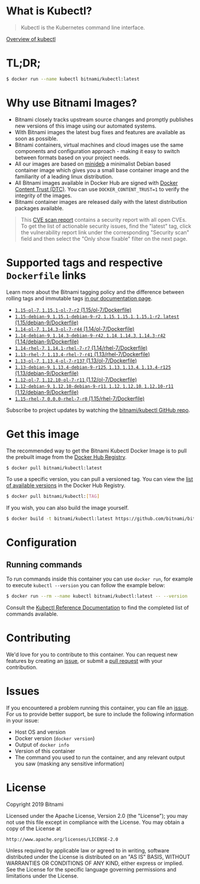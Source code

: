 
# What is Kubectl?

> Kubectl is the Kubernetes command line interface.

[Overview of kubectl](https://kubernetes.io/docs/reference/kubectl/overview/)

# TL;DR;

```bash
$ docker run --name kubectl bitnami/kubectl:latest
```

# Why use Bitnami Images?

* Bitnami closely tracks upstream source changes and promptly publishes new versions of this image using our automated systems.
* With Bitnami images the latest bug fixes and features are available as soon as possible.
* Bitnami containers, virtual machines and cloud images use the same components and configuration approach - making it easy to switch between formats based on your project needs.
* All our images are based on [minideb](https://github.com/bitnami/minideb) a minimalist Debian based container image which gives you a small base container image and the familiarity of a leading linux distribution.
* All Bitnami images available in Docker Hub are signed with [Docker Content Trust (DTC)](https://docs.docker.com/engine/security/trust/content_trust/). You can use `DOCKER_CONTENT_TRUST=1` to verify the integrity of the images.
* Bitnami container images are released daily with the latest distribution packages available.


> This [CVE scan report](https://quay.io/repository/bitnami/kubectl?tab=tags) contains a security report with all open CVEs. To get the list of actionable security issues, find the "latest" tag, click the vulnerability report link under the corresponding "Security scan" field and then select the "Only show fixable" filter on the next page.

# Supported tags and respective `Dockerfile` links

Learn more about the Bitnami tagging policy and the difference between rolling tags and immutable tags [in our documentation page](https://docs.bitnami.com/containers/how-to/understand-rolling-tags-containers/).


* [`1.15-ol-7`, `1.15.1-ol-7-r2` (1.15/ol-7/Dockerfile)](https://github.com/bitnami/bitnami-docker-kubectl/blob/1.15.1-ol-7-r2/1.15/ol-7/Dockerfile)
* [`1.15-debian-9`, `1.15.1-debian-9-r2`, `1.15`, `1.15.1`, `1.15.1-r2`, `latest` (1.15/debian-9/Dockerfile)](https://github.com/bitnami/bitnami-docker-kubectl/blob/1.15.1-debian-9-r2/1.15/debian-9/Dockerfile)
* [`1.14-ol-7`, `1.14.3-ol-7-r44` (1.14/ol-7/Dockerfile)](https://github.com/bitnami/bitnami-docker-kubectl/blob/1.14.3-ol-7-r44/1.14/ol-7/Dockerfile)
* [`1.14-debian-9`, `1.14.3-debian-9-r42`, `1.14`, `1.14.3`, `1.14.3-r42` (1.14/debian-9/Dockerfile)](https://github.com/bitnami/bitnami-docker-kubectl/blob/1.14.3-debian-9-r42/1.14/debian-9/Dockerfile)
* [`1.14-rhel-7`, `1.14.1-rhel-7-r7` (1.14/rhel-7/Dockerfile)](https://github.com/bitnami/bitnami-docker-kubectl/blob/1.14.1-rhel-7-r7/1.14/rhel-7/Dockerfile)
* [`1.13-rhel-7`, `1.13.4-rhel-7-r41` (1.13/rhel-7/Dockerfile)](https://github.com/bitnami/bitnami-docker-kubectl/blob/1.13.4-rhel-7-r41/1.13/rhel-7/Dockerfile)
* [`1.13-ol-7`, `1.13.4-ol-7-r137` (1.13/ol-7/Dockerfile)](https://github.com/bitnami/bitnami-docker-kubectl/blob/1.13.4-ol-7-r137/1.13/ol-7/Dockerfile)
* [`1.13-debian-9`, `1.13.4-debian-9-r125`, `1.13`, `1.13.4`, `1.13.4-r125` (1.13/debian-9/Dockerfile)](https://github.com/bitnami/bitnami-docker-kubectl/blob/1.13.4-debian-9-r125/1.13/debian-9/Dockerfile)
* [`1.12-ol-7`, `1.12.10-ol-7-r11` (1.12/ol-7/Dockerfile)](https://github.com/bitnami/bitnami-docker-kubectl/blob/1.12.10-ol-7-r11/1.12/ol-7/Dockerfile)
* [`1.12-debian-9`, `1.12.10-debian-9-r11`, `1.12`, `1.12.10`, `1.12.10-r11` (1.12/debian-9/Dockerfile)](https://github.com/bitnami/bitnami-docker-kubectl/blob/1.12.10-debian-9-r11/1.12/debian-9/Dockerfile)
* [`1.15-rhel-7`, `0.0.0-rhel-7-r0` (1.15/rhel-7/Dockerfile)](https://github.com/bitnami/bitnami-docker-kubectl/blob/0.0.0-rhel-7-r0/1.15/rhel-7/Dockerfile)

Subscribe to project updates by watching the [bitnami/kubectl GitHub repo](https://github.com/bitnami/bitnami-docker-kubectl).

# Get this image

The recommended way to get the Bitnami Kubectl Docker Image is to pull the prebuilt image from the [Docker Hub Registry](https://hub.docker.com/r/bitnami/kubectl).

```bash
$ docker pull bitnami/kubectl:latest
```

To use a specific version, you can pull a versioned tag. You can view the [list of available versions](https://hub.docker.com/r/bitnami/kubectl/tags/) in the Docker Hub Registry.

```bash
$ docker pull bitnami/kubectl:[TAG]
```

If you wish, you can also build the image yourself.

```bash
$ docker build -t bitnami/kubectl:latest https://github.com/bitnami/bitnami-docker-kubectl.git
```

# Configuration

## Running commands

To run commands inside this container you can use `docker run`, for example to execute `kubectl --version` you can follow the example below:

```bash
$ docker run --rm --name kubectl bitnami/kubectl:latest -- --version
```

Consult the [Kubectl Reference Documentation](https://kubernetes.io/docs/reference/generated/kubectl/kubectl-commands) to find the completed list of commands available.

# Contributing

We'd love for you to contribute to this container. You can request new features by creating an [issue](https://github.com/bitnami/bitnami-docker-kubectl/issues), or submit a [pull request](https://github.com/bitnami/bitnami-docker-kubectl/pulls) with your contribution.

# Issues

If you encountered a problem running this container, you can file an [issue](https://github.com/bitnami/bitnami-docker-kubectl/issues). For us to provide better support, be sure to include the following information in your issue:

- Host OS and version
- Docker version (`docker version`)
- Output of `docker info`
- Version of this container
- The command you used to run the container, and any relevant output you saw (masking any sensitive information)

# License

Copyright 2019 Bitnami

Licensed under the Apache License, Version 2.0 (the "License");
you may not use this file except in compliance with the License.
You may obtain a copy of the License at

    http://www.apache.org/licenses/LICENSE-2.0

Unless required by applicable law or agreed to in writing, software
distributed under the License is distributed on an "AS IS" BASIS,
WITHOUT WARRANTIES OR CONDITIONS OF ANY KIND, either express or implied.
See the License for the specific language governing permissions and
limitations under the License.
